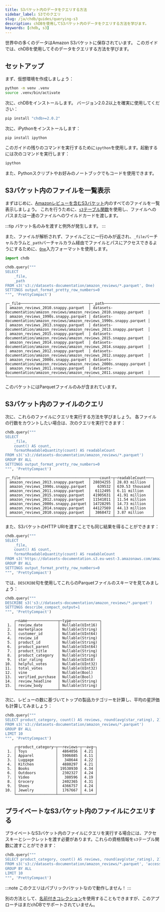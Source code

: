 ```yaml
---
title: S3バケット内のデータをクエリする方法
sidebar_label: S3でのクエリ
slug: /ja/chdb/guides/querying-s3
description: chDBを使用してS3バケット内のデータをクエリする方法を学びます。
keywords: [chdb, s3]
---
```


世界中の多くのデータはAmazon S3バケットに保存されています。 このガイドでは、chDBを使用してそのデータをクエリする方法を学びます。

## セットアップ

まず、仮想環境を作成しましょう：

```bash
python -m venv .venv
source .venv/bin/activate
```

次に、chDBをインストールします。 バージョン2.0.2以上を確実に使用してください：

```bash
pip install "chdb>=2.0.2"
```

次に、iPythonをインストールします：

```bash
pip install ipython
```

このガイドの残りのコマンドを実行するために`ipython`を使用します。起動するには次のコマンドを実行します：

```bash
ipython
```

また、Pythonスクリプトやお好みのノートブックでもコードを使用できます。

## S3バケット内のファイルを一覧表示

まずはじめに、[Amazonレビューを含むS3バケット](/docs/ja/getting-started/example-datasets/amazon-reviews)内のすべてのファイルを一覧表示しましょう。 これを行うために、[`s3`テーブル関数](/docs/ja/sql-reference/table-functions/s3)を使用し、ファイルへのパスまたは一連のファイルへのワイルドカードを渡します。

:::tip
バケット名のみを渡すと例外が発生します。
:::

また、ファイルが解析されず、ファイルごとに一行のみが返され、`_file`バーチャルカラムと`_path`バーチャルカラム経由でファイルとパスにアクセスできるようにするために、[`One`](/docs/ja/interfaces/formats#data-format-one)入力フォーマットを使用します。

```python
import chdb

chdb.query("""
SELECT
    _file,
    _path
FROM s3('s3://datasets-documentation/amazon_reviews/*.parquet', One)
SETTINGS output_format_pretty_row_numbers=0
""", 'PrettyCompact')
```

```text
┌─_file───────────────────────────────┬─_path─────────────────────────────────────────────────────────────────────┐
│ amazon_reviews_2010.snappy.parquet  │ datasets-documentation/amazon_reviews/amazon_reviews_2010.snappy.parquet  │
│ amazon_reviews_1990s.snappy.parquet │ datasets-documentation/amazon_reviews/amazon_reviews_1990s.snappy.parquet │
│ amazon_reviews_2013.snappy.parquet  │ datasets-documentation/amazon_reviews/amazon_reviews_2013.snappy.parquet  │
│ amazon_reviews_2015.snappy.parquet  │ datasets-documentation/amazon_reviews/amazon_reviews_2015.snappy.parquet  │
│ amazon_reviews_2014.snappy.parquet  │ datasets-documentation/amazon_reviews/amazon_reviews_2014.snappy.parquet  │
│ amazon_reviews_2012.snappy.parquet  │ datasets-documentation/amazon_reviews/amazon_reviews_2012.snappy.parquet  │
│ amazon_reviews_2000s.snappy.parquet │ datasets-documentation/amazon_reviews/amazon_reviews_2000s.snappy.parquet │
│ amazon_reviews_2011.snappy.parquet  │ datasets-documentation/amazon_reviews/amazon_reviews_2011.snappy.parquet  │
└─────────────────────────────────────┴───────────────────────────────────────────────────────────────────────────┘
```

このバケットにはParquetファイルのみが含まれています。

## S3バケット内のファイルのクエリ

次に、これらのファイルにクエリを実行する方法を学びましょう。 各ファイルの行数をカウントしたい場合は、次のクエリを実行できます：

```python
chdb.query("""
SELECT
    _file,
    count() AS count,
    formatReadableQuantity(count) AS readableCount    
FROM s3('s3://datasets-documentation/amazon_reviews/*.parquet')
GROUP BY ALL
SETTINGS output_format_pretty_row_numbers=0
""", 'PrettyCompact')
```

```text
┌─_file───────────────────────────────┬────count─┬─readableCount───┐
│ amazon_reviews_2013.snappy.parquet  │ 28034255 │ 28.03 million   │
│ amazon_reviews_1990s.snappy.parquet │   639532 │ 639.53 thousand │
│ amazon_reviews_2011.snappy.parquet  │  6112495 │ 6.11 million    │
│ amazon_reviews_2015.snappy.parquet  │ 41905631 │ 41.91 million   │
│ amazon_reviews_2012.snappy.parquet  │ 11541011 │ 11.54 million   │
│ amazon_reviews_2000s.snappy.parquet │ 14728295 │ 14.73 million   │
│ amazon_reviews_2014.snappy.parquet  │ 44127569 │ 44.13 million   │
│ amazon_reviews_2010.snappy.parquet  │  3868472 │ 3.87 million    │
└─────────────────────────────────────┴──────────┴─────────────────┘
```

また、S3バケットのHTTP URIを渡すことでも同じ結果を得ることができます：

```python
chdb.query("""
SELECT
    _file,
    count() AS count,
    formatReadableQuantity(count) AS readableCount    
FROM s3('https://datasets-documentation.s3.eu-west-3.amazonaws.com/amazon_reviews/*.parquet')
GROUP BY ALL
SETTINGS output_format_pretty_row_numbers=0
""", 'PrettyCompact')
```

では、`DESCRIBE`句を使用してこれらのParquetファイルのスキーマを見てみましょう：

```python
chdb.query("""
DESCRIBE s3('s3://datasets-documentation/amazon_reviews/*.parquet')
SETTINGS describe_compact_output=1
""", 'PrettyCompact')
```

```text
    ┌─name──────────────┬─type─────────────┐
 1. │ review_date       │ Nullable(UInt16) │
 2. │ marketplace       │ Nullable(String) │
 3. │ customer_id       │ Nullable(UInt64) │
 4. │ review_id         │ Nullable(String) │
 5. │ product_id        │ Nullable(String) │
 6. │ product_parent    │ Nullable(UInt64) │
 7. │ product_title     │ Nullable(String) │
 8. │ product_category  │ Nullable(String) │
 9. │ star_rating       │ Nullable(UInt8)  │
10. │ helpful_votes     │ Nullable(UInt32) │
11. │ total_votes       │ Nullable(UInt32) │
12. │ vine              │ Nullable(Bool)   │
13. │ verified_purchase │ Nullable(Bool)   │
14. │ review_headline   │ Nullable(String) │
15. │ review_body       │ Nullable(String) │
    └───────────────────┴──────────────────┘
```

次に、レビューの数に基づいてトップの製品カテゴリーを計算し、平均の星評価も計算してみましょう：

```python
chdb.query("""
SELECT product_category, count() AS reviews, round(avg(star_rating), 2) as avg
FROM s3('s3://datasets-documentation/amazon_reviews/*.parquet')
GROUP BY ALL
LIMIT 10
""", 'PrettyCompact')
```

```text
    ┌─product_category─┬──reviews─┬──avg─┐
 1. │ Toys             │  4864056 │ 4.21 │
 2. │ Apparel          │  5906085 │ 4.11 │
 3. │ Luggage          │   348644 │ 4.22 │
 4. │ Kitchen          │  4880297 │ 4.21 │
 5. │ Books            │ 19530930 │ 4.34 │
 6. │ Outdoors         │  2302327 │ 4.24 │
 7. │ Video            │   380596 │ 4.19 │
 8. │ Grocery          │  2402365 │ 4.31 │
 9. │ Shoes            │  4366757 │ 4.24 │
10. │ Jewelry          │  1767667 │ 4.14 │
    └──────────────────┴──────────┴──────┘
```

## プライベートなS3バケット内のファイルにクエリする

プライベートなS3バケット内のファイルにクエリを実行する場合には、アクセスキーとシークレットを渡す必要があります。これらの資格情報を`s3`テーブル関数に渡すことができます：

```python
chdb.query("""
SELECT product_category, count() AS reviews, round(avg(star_rating), 2) as avg
FROM s3('s3://datasets-documentation/amazon_reviews/*.parquet', 'access-key', 'secret')
GROUP BY ALL
LIMIT 10
""", 'PrettyCompact')
```

:::note
このクエリはパブリックバケットなので動作しません！
:::

別の方法として、[名前付きコレクション](/docs/ja/operations/named-collections)を使用することもできますが、このアプローチはまだchDBでサポートされていません。
